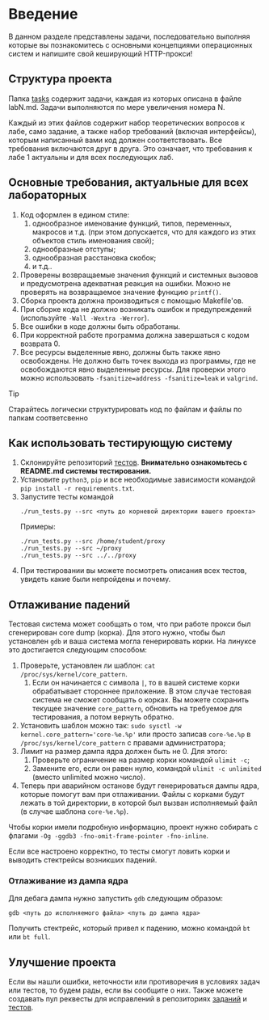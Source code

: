# Введение

В данном разделе представлены задачи, последовательно выполняя которые вы познакомитесь
с основными концепциями операционных систем и напишите свой кеширующий HTTP-прокси!

## Структура проекта

Папка [tasks](./tasks/) содержит задачи, каждая из которых описана в файле labN.md.
Задачи выполняются по мере увеличения номера N.

Каждый из этих файлов содержит набор теоретических вопросов к лабе, само задание, а также набор
требований (включая интерфейсы), которым написанный вами код должен соответствовать. Все требования включаются друг
в друга. Это означает, что требования к лабе 1 актуальны и для всех последующих лаб.

## Основные требования, актуальные для всех лабораторных

1. Код оформлен в едином стиле:
    1. однообразное именование функций, типов, переменных, макросов и т.д.
    (при этом допускается, что для каждого из этих объектов стиль
    именования свой);
    1. однообразные отступы;
    1. однообразная расстановка скобок;
    1. и т.д..
1. Проверены возвращаемые значения функций и системных вызовов и
предусмотрена адекватная реакция на ошибки. Можно не проверять на
возвращаемое значение функцию `printf()`.
1. Сборка проекта должна производиться с помощью Makefile'ов.
1. При сборке кода не должно возникать ошибок и предупреждений (используйте `-Wall -Wextra -Werror`).
1. Все ошибки в коде должны быть обработаны.
1. При корректной работе программа должна завершаться с кодом возврата 0.
1. Все ресурсы выделенные явно, должны быть также явно освобождены. Не
должно быть точек выхода из программы, где не освобождаются явно
выделенные ресурсы. Для проверки этого можно использовать `-fsanitize=address -fsanitize=leak` и `valgrind`.

> [!TIP]
> Старайтесь логически структурировать код по файлам и файлы по папкам соответсвенно

## Как использовать тестирующую систему

1. Склонируйте репозиторий [тестов](https://github.com/os-nsu/tests).
    **Внимательно ознакомьтесь с README.md системы тестирования.**
1. Установите `python3`, `pip` и все необходимые зависимости командой `pip install -r requirements.txt`.
1. Запустите тесты командой
    ```
    ./run_tests.py --src <путь до корневой директории вашего проекта>
    ```
    Примеры:
    ```
    ./run_tests.py --src /home/student/proxy
    ./run_tests.py --src ~/proxy
    ./run_tests.py --src ../../proxy
    ```
1. При тестировании вы можете посмотреть описания всех тестов, увидеть какие были непройдены и почему.

## Отлаживание падений

Тестовая система может сообщать о том, что при работе прокси был сгенерирован core dump (корка).
Для этого нужно, чтобы был установлен `gdb` и ваша система могла генерировать корки.
На линуксе это достигается следующим способом:

1. Проверьте, установлен ли шаблон: `cat /proc/sys/kernel/core_pattern`.
    1. Если он начинается с символа `|`, то в вашей системе корки обрабатывает стороннее приложение.
    В этом случае тестовая система не сможет сообщать о корках. Вы можете сохранить текущее значение
    `core_pattern`, обновить на требуемое для тестирования, а потом вернуть обратно.
1. Установить шаблон можно так: `sudo sysctl -w kernel.core_pattern='core-%e.%p'` или просто записав
`core-%e.%p` в `/proc/sys/kernel/core_pattern` с правами администратора;
1. Лимит на размер дампа ядра должен быть не 0. Для этого:
    1. Проверьте ограничение на размер корки командой `ulimit -c`;
    1. Замените его, если он равен нулю, командой `ulimit -c unlimited` (вместо unlimited можно число).
1. Теперь при аварийном останове будут генерироваться дампы ядра, которые помогут вам при отлаживании.
    Файлы с корками будут лежать в той директории, в которой был вызван исполняемый файл
    (в случае шаблона `core-%e.%p`).

Чтобы корки имели подробную информацию, проект нужно собирать с флагами `-Og -ggdb3 -fno-omit-frame-pointer -fno-inline`.

Если все настроено корректно, то тесты смогут ловить корки и выводить стектрейсы возникших падений.

### Отлаживание из дампа ядра

Для дебага дампа нужно запустить `gdb` следующим образом:

```
gdb <путь до исполняемого файла> <путь до дампа ядра>
```

Получить стектрейс, который привел к падению, можно командой `bt` или `bt full`.

## Улучшение проекта

Если вы нашли ошибки, неточности или противоречия в условиях задач или тестов, то
будем рады, если вы сообщите о них. Также можете создавать пул реквесты для исправлений
в репозиториях [заданий](https://github.com/os-nsu/proxy-tasks) и [тестов](https://github.com/os-nsu/tests).
